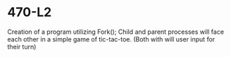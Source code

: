 # 470-L2
Creation of a program utilizing Fork(); Child and parent processes will face each other in a simple game of tic-tac-toe. (Both with will user input for their turn)
